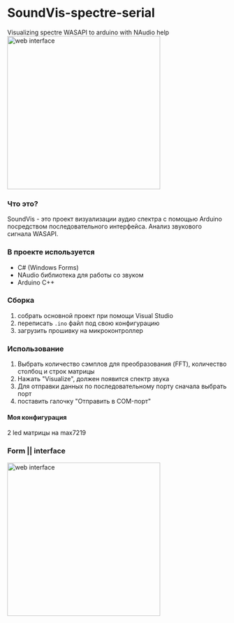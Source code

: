 # SoundVis-spectre-serial
Visualizing spectre WASAPI to arduino with NAudio help
<img src="https://nismoteika.ru/img/soundvis/audio-spectr.jpg" align="center" width="350" alt="web interface">

### Что это?
SoundVis - это проект визуализации аудио спектра с помощью Arduino посредством последовательного интерфейса.
Анализ звукового сигнала WASAPI.

### В проекте используется
* C# (Windows Forms)
* NAudio библиотека для работы со звуком
* Arduino C++

### Сборка
1. собрать основной проект при помощи Visual Studio
3. переписать `.ino` файл под свою конфигурацию
3. загрузить прошивку на микроконтроллер

### Использование
1. Выбрать количество сэмплов для преобразования (FFT), количество столбоц и строк матрицы
2. Нажать "Visualize", должен появится спектр звука
3. Для отправки данных по последовательному порту сначала выбрать порт
3. поставить галочку "Отправить в COM-порт"

#### Моя конфигурация
2 led матрицы на max7219

### Form || interface
<img src="https://nismoteika.ru/img/soundvis/sv-interface.png" align="center" width="350" alt="web interface">